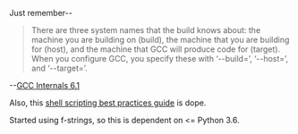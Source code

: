 Just remember--
> There are three system names that the build knows about: the machine you are building
on (build), the machine that you are building for (host), and the machine that GCC will
produce code for (target). When you configure GCC, you specify these with ‘--build=’,
‘--host=’, and ‘--target=’.

--[GCC Internals 6.1](https://gcc.gnu.org/onlinedocs/gccint.pdf)

Also, this [shell scripting best practices guide](https://sharats.me/posts/shell-script-best-practices/) is dope.

Started using f-strings, so this is dependent on <= Python 3.6.
